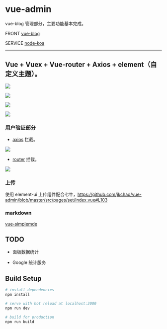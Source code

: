 # vue-admin

vue-blog 管理部分，主要功能基本完成。

FRONT [vue-blog](https://github.com/jkchao/vue-blog)

SERVICE [node-koa](https://github.com/jkchao/node-koa)

---

## Vue + Vuex + Vue-router + Axios + element（自定义主题）。

![](https://github.com/jkchao/vue-admin/raw/master/images/1.png)

![](https://github.com/jkchao/vue-admin/raw/master/images/3.png)

![](https://github.com/jkchao/vue-admin/raw/master/images/4.png)

![](https://github.com/jkchao/vue-admin/raw/master/images/2.png)

### 用户验证部分
	
- [axios](https://github.com/jkchao/vue-admin/blob/master/src/api/axios.js) 拦截。

![](https://github.com/jkchao/vue-admin/raw/master/images/5.png)

- [router](https://github.com/jkchao/vue-admin/blob/master/src/router/index.js) 拦截。

![](https://github.com/jkchao/vue-admin/raw/master/images/6.png)


### 上传

使用 element-ui 上传组件配合七牛，https://github.com/jkchao/vue-admin/blob/master/src/pages/set/index.vue#L103 

### markdown

  [vue-simplemde](https://github.com/F-loat/vue-simplemde)

## TODO

- 面板数据统计

- Google 统计服务

## Build Setup

``` bash
# install dependencies
npm install

# serve with hot reload at localhost:3000
npm run dev

# build for production
npm run build

```

